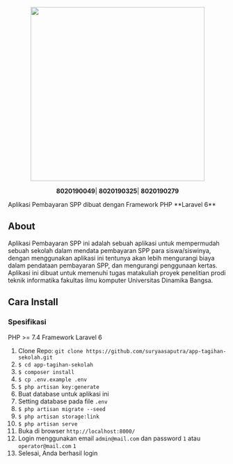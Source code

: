 <p align="center"><a href="https://unama.ac.id" target="_blank"><img src="https://1.bp.blogspot.com/-hsCK6CkTq18/X7O-InfiBqI/AAAAAAAAKXs/zp6il-kdFK0jclMR53PvMV2H3iTd7GJ-gCLcBGAsYHQ/s0/Unama.png" width="400"></a></p>

<p align="center">
<b>8020190049</b>|
<b>8020190325</b>|
<b>8020190279</b>
</p>
Aplikasi Pembayaran SPP dibuat dengan Framework PHP **Laravel 6**

## About 
Aplikasi Pembayaran SPP ini adalah sebuah aplikasi untuk mempermudah sebuah sekolah dalam mendata pembayaran SPP para siswa/siswinya, dengan menggunakan aplikasi ini tentunya akan lebih mengurangi biaya dalam pendataan pembayaran SPP, dan mengurangi penggunaan kertas. Aplikasi ini dibuat untuk memenuhi tugas matakuliah proyek penelitian prodi teknik informatika fakultas ilmu komputer Universitas Dinamika Bangsa.

## Cara Install
### Spesifikasi
PHP >= 7.4
Framework Laravel 6

1. Clone Repo: `git clone https://github.com/suryaasaputra/app-tagihan-sekolah.git`
2. `$ cd app-tagihan-sekolah`
3. `$ composer install`
4. `$ cp .env.example .env`
5. `$ php artisan key:generate`
6. Buat database untuk aplikasi ini
7. Setting database pada file `.env`
8. `$ php artisan migrate --seed`
9. `$ php artisan storage:link`
10. `$ php artisan serve`
11. Buka di browser `http://localhost:8000/`
12. Login menggunakan email `admin@mail.com` dan password `1` atau `operator@mail.com` `1`
13. Selesai, Anda berhasil login 
